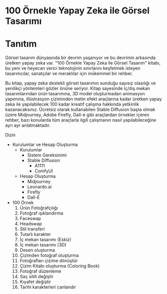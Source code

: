 # 100 Örnekle Yapay Zeka ile Görsel Tasarımı

# Tanıtım

Görsel tasarım dünyasında bir devrim yaşanıyor ve bu devrimin arkasında üretken yapay zeka var. "100 Örnekle Yapay Zeka ile Görsel Tasarım" kitabı, bu yeni ve heyecan verici teknolojinin sınırlarını keşfetmek isteyen tasarımcılar, sanatçılar ve meraklılar için mükemmel bir rehber.

Bu kitap, yapay zeka destekli görsel tasarımın sunduğu sayısız olasılığı ve yenilikçi yöntemleri gözler önüne seriyor. Kitap sayesinde iç/dış mekan tasarımlarından ürün tasarımına, 3D model oluşturmadan animasyon yapımına, illüstrasyon çiziminden metin efekt araçlarına kadar üretken yapay zeka ile yapılabilecek 100 kadar kreatif çalışma hakkında yetkinlik kazanacaksınız.  Ücretsiz olarak kullanabilen Stable Diffusion başta olmak üzere Midjourney, Adobe Firefly, Dall-e gibi araçlardan örnekler içeren rehber, bazı konularda tüm araçlarla ilgili çalışmanın nasıl yapılabileceğine ayrı ayr anlatmaktadır.

Dizin
<ul>
  <li>
    Kurulumlar ve Hesap Oluşturma
    <ul>
      <li>
          Kurulumlar
          <ul>
            <li>
              Sistem Gereksinimi
            </li>
             <li>
              Stable Diffusion
               <ul>
                 <li>A1111</li>
                 <li>ComfyUI</li>
               </ul>
             </li>
          </ul>
      </li>
      <li>
        Hesap Oluşturma
          <ul>
            <li>
              Midjourney
            </li>
            <li>
              Leonardo.ai
            </li>
            <li>
              Firefly
            </li>
             <li>
              Dall-E
            </li>
          </ul>
      </li>
    </ul>
  </li>
  <li>100 Örnek
    <ol start="1" type="1">
      <li>Ürün Fotoğrafçılığı</li>
      <li>Fotoğraf ışıklandırma</li>
      <li>Faceswap</li>
      <li>Headswap</li>
      <li>Stil transferi</li>
      <li>Tutarlı karakter</li>
      <li>İç mekan tasarımı (Eskiz)</li>
      <li>İç mekan tasarımı (3D)</li>
      <li>Desen oluşturma</li>
      <li>Çizimden fotoğraf oluşturma</li>
      <li>Fotoğrafları çizime dönüştür</li>
      <li>Çizim Kitabı oluşturma (Coloring Book)</li>
      <li>Fotoğraf düzenleme</li>
      <li>Saç sitili değiştir</li>
      <li>Kıyafet değiştir</li>
      <li>Tarihi karakterleri canlandır</li>
    </ol>
  </li>
</ul>


